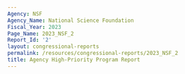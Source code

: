 ```yaml
---
Agency: NSF
Agency_Name: National Science Foundation
Fiscal_Year: 2023
Page_Name: 2023_NSF_2
Report_Id: '2'
layout: congressional-reports
permalink: /resources/congressional-reports/2023_NSF_2
title: Agency High-Priority Program Report
---
```

